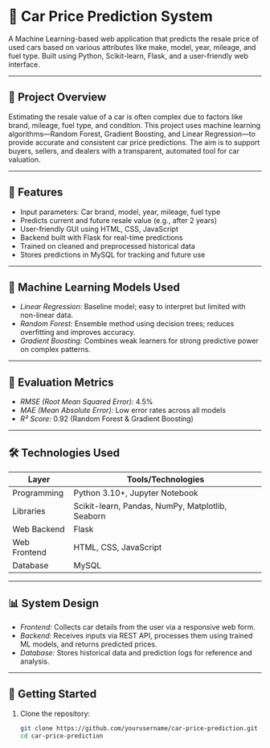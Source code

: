# 🚗 Car Price Prediction System

A Machine Learning-based web application that predicts the resale price of used cars based on various attributes like make, model, year, mileage, and fuel type. Built using Python, Scikit-learn, Flask, and a user-friendly web interface.

---

## 📌 Project Overview

Estimating the resale value of a car is often complex due to factors like brand, mileage, fuel type, and condition. This project uses machine learning algorithms—Random Forest, Gradient Boosting, and Linear Regression—to provide accurate and consistent car price predictions. The aim is to support buyers, sellers, and dealers with a transparent, automated tool for car valuation.

---

## 🎯 Features

- Input parameters: Car brand, model, year, mileage, fuel type
- Predicts current and future resale value (e.g., after 2 years)
- User-friendly GUI using HTML, CSS, JavaScript
- Backend built with Flask for real-time predictions
- Trained on cleaned and preprocessed historical data
- Stores predictions in MySQL for tracking and future use

---

## 🧠 Machine Learning Models Used

- *Linear Regression:* Baseline model; easy to interpret but limited with non-linear data.
- *Random Forest:* Ensemble method using decision trees; reduces overfitting and improves accuracy.
- *Gradient Boosting:* Combines weak learners for strong predictive power on complex patterns.

---

## 🧪 Evaluation Metrics

- *RMSE (Root Mean Squared Error):* 4.5%
- *MAE (Mean Absolute Error):* Low error rates across all models
- *R² Score:* 0.92 (Random Forest & Gradient Boosting)

---

## 🛠 Technologies Used

| Layer        | Tools/Technologies                 |
|--------------|------------------------------------|
| Programming  | Python 3.10+, Jupyter Notebook     |
| Libraries    | Scikit-learn, Pandas, NumPy, Matplotlib, Seaborn |
| Web Backend  | Flask                              |
| Web Frontend | HTML, CSS, JavaScript              |
| Database     | MySQL                              |

---

## 📊 System Design

- *Frontend:* Collects car details from the user via a responsive web form.
- *Backend:* Receives inputs via REST API, processes them using trained ML models, and returns predicted prices.
- *Database:* Stores historical data and prediction logs for reference and analysis.

---

## 🚀 Getting Started

1. Clone the repository:
   ```bash
   git clone https://github.com/yourusername/car-price-prediction.git
   cd car-price-prediction
